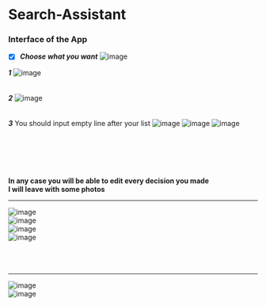 # Search-Assistant

### Interface of the App 
- [x] ***Choose what you want***
![image](https://github.com/M0hamed-Abdelhady/Search-Assistant/assets/112483791/e0089afb-f4f2-4a3e-b8f8-97fb7d82841d)


***1***
![image](https://github.com/M0hamed-Abdelhady/Search-Assistant/assets/112483791/f5ba938e-671a-4559-8697-6efd5f6866fe)
<br>
<br>
<br>
***2***
![image](https://github.com/M0hamed-Abdelhady/Search-Assistant/assets/112483791/b169c3e5-83f2-43a8-aaec-a55381a0ebe7)
<br>
<br>
<br>
***3*** You should input empty line after your list
![image](https://github.com/M0hamed-Abdelhady/Search-Assistant/assets/112483791/5a5d5f04-d066-4233-b580-4b096b6bac62)
![image](https://github.com/M0hamed-Abdelhady/Search-Assistant/assets/112483791/f53bb128-a81a-45c0-ae64-a429cd63fdec)
![image](https://github.com/M0hamed-Abdelhady/Search-Assistant/assets/112483791/70dbb94a-2722-4ff3-b70f-ecdd113316bd)

<br>
<br>
<br>
<br>
<br>
<b>In any case you will be able to edit every decision you made<br>I will leave with some photos</b>
<hr>

![image](https://github.com/M0hamed-Abdelhady/Search-Assistant/assets/112483791/2c3f3a14-3465-429a-bac0-475ad1b1c529)
<br>
![image](https://github.com/M0hamed-Abdelhady/Search-Assistant/assets/112483791/b80db39a-89ba-4d8b-ac47-553062e78445)
<br>
![image](https://github.com/M0hamed-Abdelhady/Search-Assistant/assets/112483791/5a4c4551-43cb-417f-b3e3-92afacdf0502)
<br>
![image](https://github.com/M0hamed-Abdelhady/Search-Assistant/assets/112483791/f9e817cd-a595-4643-956b-25b80ac0a09b)
<br>
<br>
<br>
<br>
<hr>

![image](https://github.com/M0hamed-Abdelhady/Search-Assistant/assets/112483791/8d932480-5c04-4773-844d-c780894b7a32)
<br>
![image](https://github.com/M0hamed-Abdelhady/Search-Assistant/assets/112483791/2c1cab45-106f-44cd-a943-160245dc7f44)

